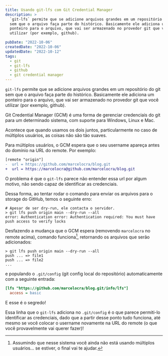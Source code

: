 ```yaml
---
title: Usando git-lfs com Git Credential Manager
description: >
  `git-lfs` permite que se adicione arquivos grandes em um repositório do git
  sem que o arquivo faça parte do histórico. Basicamente ele adiciona um
  ponteiro para o arquivo, que vai ser armazenado no provedor git que você
  utilizar (por exemplo, github).

pubDate: "2022-10-06"
createdDate: "2022-10-06"
updatedDate: "2022-10-12"
tags:
  - git
  - git-lfs
  - github
  - git credential manager
---
```


`git-lfs` permite que se adicione arquivos grandes em um repositório do git sem
que o arquivo faça parte do histórico. Basicamente ele adiciona um ponteiro para
o arquivo, que vai ser armazenado no provedor git que você utilizar (por
exemplo, github).

Git Credential Manager (GCM) é uma forma de gerenciar credenciais do git para um
determinado sistema, com suporte para Windows, Linux e Mac.

Acontece que quando usamos os dois juntos, particularmente no caso de múltiplos
usuários, as coisas não são tão suaves.

Para múltiplos usuários, o GCM espera que o seu username apareça antes do
domínio na URL do remote. Por exemplo:

```diff
[remote "origin"]
-  url = https://github.com/marcelocra/blog.git
+  url = https://marcelocra@github.com/marcelocra/blog.git
```

O problema é que o `git-lfs` parece não entender essa url por algum motivo, não
sendo capaz de identificar as credenciais.

Dessa forma, ao tentar rodar o comando para enviar os arquivos para o storage do
GitHub, temos o seguinte erro:

```shell
# Apesar de ser dry-run, ele contacta o servidor.
> git lfs push origin main --dry-run --all
error: Authentication error: Authentication required: You must have push access to verify locks
```

Desfazendo a mudança que o GCM espera (removendo `marcelocra` no remote acima),
comando funciona[^gcm], retornando os arquivos que serão adicionados:

```shell
> git lfs push origin main --dry-run --all
push ... => file1
push ... => file2
...
```

e populando o `.git/config` (git config local do repositório) automaticamente
com a seguinte entrada:

```ini
[lfs "https://github.com/marcelocra/blog.git/info/lfs"]
  access = basic
```

E esse é o segredo!

Essa linha que o `git-lfs` adiciona no `.git/config` é o que parece permiti-lo
identificar as credenciais, dado que a partir desse ponto tudo funciona, até
mesmo se você colocar o username novamente na URL do remote (o que você
provavelmente vai querer fazer)!

[^gcm]:
    Assumindo que nesse sistema você ainda não está usando múltiplos usuários...
    se estiver, o final vai te ajudar.
